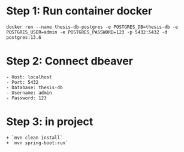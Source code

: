 # Step 1: Run container docker
`docker run --name thesis-db-postgres -e POSTGRES_DB=thesis-db -e POSTGRES_USER=admin -e POSTGRES_PASSWORD=123 -p 5432:5432 -d postgres:13.6`

# Step 2: Connect dbeaver 
    - Host: localhost
    - Port: 5432
    - Database: thesis-db
    - Username: admin
    - Password: 123

# Step 3: in project
    + `mvn clean install`
    + `mvn spring-boot:run`